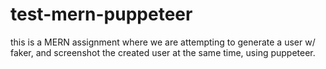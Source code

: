 # test-mern-puppeteer

this is a MERN assignment where we are attempting to generate a user w/ faker, and screenshot the created user at the same time, 
using puppeteer.  
